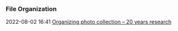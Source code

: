 ###  File Organization

2022-08-02 16:41 [Organizing photo collection – 20 years research](https://mnaoumov.wordpress.com/2021/04/18/organizing-photo-collection-20-years-research/)



